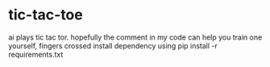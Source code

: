 # tic-tac-toe
ai plays tic tac tor.
hopefully the comment in my code can help you train one yourself, fingers crossed
install dependency using pip install -r requirements.txt
